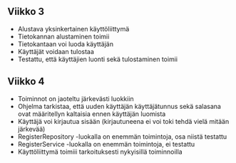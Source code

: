 ## Viikko 3
- Alustava yksinkertainen käyttöliittymä
- Tietokannan alustaminen toimii
- Tietokantaan voi luoda käyttäjän
- Käyttäjät voidaan tulostaa
- Testattu, että käyttäjien luonti sekä tulostaminen toimii

## Viikko 4
- Toiminnot on jaoteltu järkevästi luokkiin
- Ohjelma tarkistaa, että uuden käyttäjän käyttäjätunnus sekä salasana ovat määritellyn kaltaisia ennen käyttäjän luomista
- Käyttäjä voi kirjautua sisään (kirjautuneena ei voi toki tehdä vielä mitään järkevää)
- RegisterRepository -luokalla on enemmän toimintoja, osa niistä testattu
- RegisterService -luokalla on enemmän toimintoja, ei testattu
- Käyttöliittymä toimiii tarkoituksesti nykyisillä toiminnoilla
